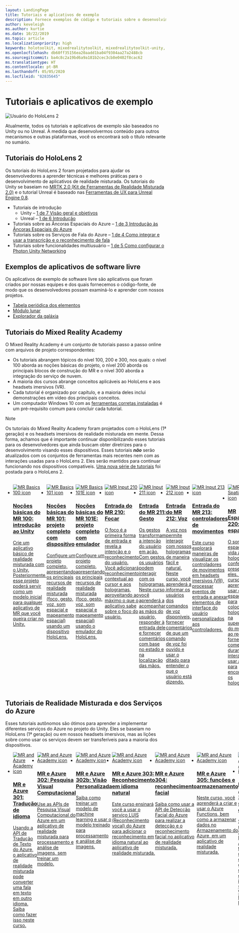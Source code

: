 ```yaml
---
layout: LandingPage
title: Tutoriais e aplicativos de exemplo
description: Fornece exemplos de código e tutoriais sobre o desenvolvimento de realidade misturada.
author: keveleigh
ms.author: kurtie
ms.date: 10/22/2019
ms.topic: article
ms.localizationpriority: high
keywords: holotoolkit, mixedrealitytoolkit, mixedrealitytoolkit-unity, academy, tutorial
ms.openlocfilehash: db60ff35156ea20aadd1ba04f9304aa27a2488cb
ms.sourcegitcommit: ba4c8c2a19bd6a9a181b2cec3cb8e0402f8cac62
ms.translationtype: HT
ms.contentlocale: pt-BR
ms.lasthandoff: 05/05/2020
ms.locfileid: "82835645"
---
```

# <a name="tutorials-and-sample-apps"></a>Tutoriais e aplicativos de exemplo

![Usuário do HoloLens 2](images/08_Tutorials.png)

Atualmente, todos os tutoriais e aplicativos de exemplo são baseados no Unity ou no Unreal. À medida que desenvolvermos conteúdo para outros mecanismos e outras plataformas, você os encontrará sob o título relevante no sumário.

## <a name="hololens-2-tutorials"></a>Tutoriais do HoloLens 2

Os tutoriais do HoloLens 2 foram projetados para ajudar os desenvolvedores a aprender técnicas e melhores práticas para o desenvolvimento de aplicativos de realidade misturada. Os tutoriais do Unity se baseiam no [MRTK 2.0 (Kit de Ferramentas de Realidade Misturada 2.0)](https://github.com/microsoft/MixedRealityToolkit-Unity) e o tutorial Unreal é baseado nas [Ferramentas de UX para Unreal Engine 0.8](https://github.com/microsoft/MixedReality-UXTools-Unreal).

* Tutoriais de introdução
    * Unity – [1 de 7 Visão geral e objetivos](mrlearning-base.md)
    * Unreal – [1 de 6 Introdução](unreal-uxt-ch1.md)
* Tutoriais sobre as Âncoras Espaciais do Azure – [1 de 3 Introdução às Âncoras Espaciais do Azure](mrlearning-asa-ch1.md)
* Tutoriais sobre os Serviços de Fala do Azure – [1 de 4 Como integrar e usar a transcrição e o reconhecimento de fala](mrlearning-speechSDK-ch1.md)
* Tutoriais sobre funcionalidades multiusuário – [1 de 5 Como configurar o Photon Unity Networking](mrlearning-sharing(photon)-ch1.md)

## <a name="open-source-sample-apps"></a>Exemplos de aplicativos de software livre

Os aplicativos de exemplo de software livre são aplicativos que foram criados por nossas equipes e dos quais fornecemos o código-fonte, de modo que os desenvolvedores possam examiná-lo e aprender com nossos projetos.

* [Tabela periódica dos elementos](periodic-table-of-the-elements.md)
* [Módulo lunar](lunar-module.md)
* [Explorador da galáxia](galaxy-explorer.md)

## <a name="mixed-reality-academy-tutorials"></a>Tutoriais do Mixed Reality Academy

O Mixed Reality Academy é um conjunto de tutoriais passo a passo online com arquivos de projeto correspondentes:

* Os tutoriais abrangem tópicos do nível 100, 200 e 300, nos quais: o nível 100 aborda as noções básicas do projeto, o nível 200 aborda os principais blocos de construção do MR e o nível 300 aborda a integração do serviço de nuvem.
* A maioria dos cursos abrange conceitos aplicáveis ao HoloLens e aos headsets imersivos (VR).
* Cada tutorial é organizado por capítulo, e a maioria deles inclui demonstrações em vídeo dos principais conceitos.
* Um computador Windows 10 com as [ferramentas corretas instaladas](install-the-tools.md) é um pré-requisito comum para concluir cada tutorial.

>[!NOTE]
>Os tutoriais do Mixed Reality Academy foram projetados com o HoloLens (1ª geração) e os headsets imersivos de realidade misturada em mente. Dessa forma, achamos que é importante continuar disponibilizando esses tutoriais para os desenvolvedores que ainda buscam obter diretrizes para o desenvolvimento visando esses dispositivos. Esses tutoriais **_não_** serão atualizados com os conjuntos de ferramentas mais recentes nem com as interações usadas para o HoloLens 2. Eles serão mantidos para continuar funcionando nos dispositivos compatíveis. [Uma nova série de tutoriais](mrlearning-base.md) foi postada para o HoloLens 2.

<br>
<ul id="cardtypes-W" class="cardsW panelContent" style="display: flex; margin-top: 0px;">
                            <li>
                                    <a href="holograms-100.md" title="Noções básicas do MR 100" data-linktype="absolute-path">
                                    <div class="cardSize">
                                        <div class="cardPadding">
                                            <div class="card">
                                                <div class="cardImageOuter">
                                                    <div class="cardImage">
                                                        <img src="images/Holograms100.jpg" alt="MR Basics 100 icon">
                                                    </div>
                                                </div>
                                                <div class="cardText">
                                                    <h3>Noções básicas do MR 100: introdução ao Unity</h3>
                                                    <p>Crie um aplicativo básico de realidade misturada com o Unity. Posteriormente, esse projeto poderá servir como um modelo inicial para qualquer aplicativo de MR que você queira criar no Unity.</p>
                                                </div>
                                            </div>
                                        </div>
                                    </div>
                               </a>
                            </li>
                            <li>
                                  <a href="holograms-101.md" title="Noções básicas do MR 101" data-linktype="absolute-path">
                                    <div class="cardSize">
                                        <div class="cardPadding">
                                            <div class="card">
                                                <div class="cardImageOuter">
                                                    <div class="cardImage">
                                                        <img src="images/Holograms101.jpg" alt="MR Basics 101 icon">
                                                    </div>
                                                </div>
                                                <div class="cardText">
                                                    <h3>Noções básicas do MR 101: projeto completo com dispositivo</h3>
                                                    <p>Configure um projeto completo, apresentando os principais recursos de realidade misturada (foco, gesto, voz, som espacial e mapeamento espacial) usando um dispositivo HoloLens.</p>
                                                </div>
                                            </div>
                                        </div>
                                    </div>
                               </a>
                            </li>
                            <li>
                                <a href="holograms-101e.md" title="Noções básicas do MR 101E" data-linktype="absolute-path">
                                    <div class="cardSize">
                                        <div class="cardPadding">
                                            <div class="card">
                                                <div class="cardImageOuter">
                                                    <div class="cardImage">
                                                        <img src="images/Holograms101E.jpg" alt="MR Basics 101E icon">
                                                    </div>
                                                </div>
                                                <div class="cardText">
                                                    <h3>Noções básicas do MR 101E: projeto completo com emulador</h3>
                                                    <p>Configure um projeto completo, apresentando os principais recursos de realidade misturada (foco, gesto, voz, som espacial e mapeamento espacial) usando o emulador do HoloLens.</p>
                                                </div>
                                            </div>
                                        </div>
                                    </div>
                                  </a>
                            </li>
                            <li>
                             <a href="holograms-210.md" title="Entrada do MR 210" data-linktype="absolute-path">
                              <div class="cardSize">
                                  <div class="cardPadding">
                                      <div class="card">
                                          <div class="cardImageOuter">
                                              <div class="cardImage">
                                                  <img src="images/Holograms210.jpg" alt="MR Input 210 icon">
                                              </div>
                                          </div>
                                          <div class="cardText">
                                              <h3>Entrada do MR 210: Focar</h3>
                                              <p>O foco é a primeira forma de entrada e revela a intenção e o reconhecimento do usuário. Você adicionará reconhecimento contextual ao cursor e aos hologramas, aproveitando ao máximo o que o aplicativo sabe sobre o foco do usuário.</p>
                                          </div>
                                      </div>
                                  </div>
                              </div>
                               </a>
                            </li>
                            <li>
                            <a href="holograms-211.md" title="Entrada do MR 211" data-linktype="absolute-path">
                              <div class="cardSize">
                                  <div class="cardPadding">
                                      <div class="card">
                                          <div class="cardImageOuter">
                                              <div class="cardImage">
                                                  <img src="images/Holograms211.jpg" alt="MR Input 211 icon">
                                              </div>
                                          </div>
                                          <div class="cardText">
                                              <h3>Entrada do MR 211: Gesto</h3>
                                              <p>Os gestos transformam a intenção do usuário em ação. Com gestos, os usuários podem interagir com os hologramas. Neste curso, você aprenderá a acompanhar as mãos do usuário, responder à entrada dele e fornecer comentários com base no estado e na localização das mãos.</p>
                                          </div>
                                      </div>
                                  </div>
                              </div>
                              </a>
                            </li>         
                            <li>
                             <a href="holograms-212.md" title="Entrada do MR 212" data-linktype="absolute-path">
                              <div class="cardSize">
                                  <div class="cardPadding">
                                      <div class="card">
                                          <div class="cardImageOuter">
                                              <div class="cardImage">
                                                  <img src="images/Holograms212.jpg" alt="MR Input 212 icon">
                                              </div>
                                          </div>
                                          <div class="cardText">
                                              <h3>Entrada do MR 212: Voz</h3>
                                              <p>A voz nos permite interagir com nossos hologramas de maneira fácil e natural. Neste curso, você aprenderá a informar os usuários dos comandos de voz disponíveis, fornecer comentários de que um comando de voz foi ouvido e usar o ditado para entender o que o usuário está dizendo.</p>
                                          </div>
                                      </div>
                                  </div>
                              </div>
                              </a>
                            </li>
                             <li>
                              <a href="mixed-reality-213.md" title="Entrada do MR 213" data-linktype="absolute-path">
                              <div class="cardSize">
                                  <div class="cardPadding">
                                      <div class="card">
                                          <div class="cardImageOuter">
                                              <div class="cardImage">
                                                  <img src="images/MR213v2.jpg" alt="MR Input 213 icon">
                                              </div>
                                          </div>
                                          <div class="cardText">
                                              <h3>Entrada do MR 213: controladores de movimentos</h3>
                                              <p>Este curso explorará maneiras de visualizar os controladores de movimentos em headsets imersivos (VR), processar eventos de entrada e anexar elementos de interface do usuário personalizados aos controladores.</p>
                                          </div>
                                      </div>
                                  </div>
                              </div>
                              </a>
                            </li>   
                              <li>
                              <a href="holograms-220.md" title="MR Espacial 220" data-linktype="absolute-path">
                              <div class="cardSize">
                                  <div class="cardPadding">
                                      <div class="card">
                                          <div class="cardImageOuter">
                                              <div class="cardImage">
                                                  <img src="images/Holograms220b.jpg" alt="MR Spatial 220 icon">
                                              </div>
                                          </div>
                                          <div class="cardText">
                                              <h3>MR Espacial 220: som espacial</h3>
                                              <p>O som espacial dá vida aos hologramas, conferindo presença a eles. Neste curso, você aprenderá a usar o som espacial para colocar os hologramas na superfície do mundo ao redor, fornecer comentários durante as interações e usar áudio para encontrar os hologramas.</p>
                                          </div>
                                      </div>
                                  </div>
                              </div>
                              </a>
                            </li>      
                               <li>
                               <a href="holograms-230.md" title="MR Espacial 230" data-linktype="absolute-path">
                              <div class="cardSize">
                                  <div class="cardPadding">
                                      <div class="card">
                                          <div class="cardImageOuter">
                                              <div class="cardImage">
                                                  <img src="images/Holograms230.jpg" alt="MR Spatial 230 icon">
                                              </div>
                                          </div>
                                          <div class="cardText">
                                              <h3>MR Espacial 230: mapeamento espacial</h3>
                                              <p>O mapeamento espacial reúne os mundos real e virtual. Você explorará os sombreadores e os usará para visualizar o espaço. Em seguida, você aprenderá a simplificar a malha da sala em planos simples, fornecer comentários sobre a colocação de hologramas em superfícies do mundo real e explorar efeitos visuais de oclusão.</p>
                                          </div>
                                      </div>
                                  </div>
                              </div>
                             </a>
                            </li> 
                                <li>
                                <a href="holograms-240.md" title="Compartilhamento do MR 240" data-linktype="absolute-path">
                              <div class="cardSize">
                                  <div class="cardPadding">
                                      <div class="card">
                                          <div class="cardImageOuter">
                                              <div class="cardImage">
                                                  <img src="images/Holograms240.jpg" alt="MR Sharing 240 icon">
                                              </div>
                                          </div>
                                          <div class="cardText">
                                              <h3>Compartilhamento do MR 240: vários dispositivos HoloLens</h3>
                                              <p>Nosso projeto do //Build 2016! Configure um projeto completo com sistemas de coordenadas compartilhados entre dispositivos HoloLens, permitindo que os usuários participem de um mundo holográfico compartilhado.</p>
                                          </div>
                                      </div>
                                  </div>
                              </div>
                             </a>
                            </li> 
                                 <li>
                                   <a href="mixed-reality-250.md" title="Compartilhamento do MR 250" data-linktype="absolute-path">
                              <div class="cardSize">
                                  <div class="cardPadding">
                                      <div class="card">
                                          <div class="cardImageOuter">
                                              <div class="cardImage">
                                                  <img src="images/MR250-new.jpg" alt="MR Sharing 250 icon">
                                              </div>
                                          </div>
                                          <div class="cardText">
                                              <h3>Compartilhamento do MR 250: HoloLens e headsets imersivos</h3>
                                              <p>Em nosso projeto do //Build 2017, demonstramos como criar um aplicativo que aproveita os pontos fortes exclusivos do HoloLens e dos headsets imersivos (VR) em uma experiência compartilhada entre dispositivos.</p>
                                          </div>
                                      </div>
                                  </div>
                              </div>
                              </a>
                            </li> 
</ul>

## <a name="mixed-reality-and-azure-services-tutorials"></a>Tutoriais de Realidade Misturada e dos Serviços do Azure

Esses tutoriais autônomos são ótimos para aprender a implementar diferentes serviços do Azure no projeto do Unity. Eles se baseiam no HoloLens (1ª geração) ou em nossos headsets imersivos, mas as lições sobre como usar os serviços devem ser transferíveis para a maioria dos dispositivos.

<ul id="cardtypes-W" class="cardsW panelContent" style="display: flex; margin-top: 0px;">
    <li>
                                   <a href="mr-azure-301.md" title="MR e Azure 301" data-linktype="absolute-path">
                              <div class="cardSize">
                                  <div class="cardPadding">
                                      <div class="card">
                                          <div class="cardImageOuter">
                                              <div class="cardImage">
                                                  <img src="images/MR-Azure-AcademyTile.jpg" alt="MR and Azure Academy icon">
                                              </div>
                                          </div>
                                          <div class="cardText">
                                              <h3>MR e Azure 301: Tradução de idioma</h3>
                                              <p>Usando a API de Tradução de Texto do Azure, o aplicativo de realidade misturada pode converter uma fala em texto em outro idioma. Saiba como fazer isso neste curso.</p>
                                          </div>
                                      </div>
                                  </div>
                              </div>
                              </a>
                            </li>
                                 <li>
                                   <a href="mr-azure-302.md" title="MR e Azure 302" data-linktype="absolute-path">
                              <div class="cardSize">
                                  <div class="cardPadding">
                                      <div class="card">
                                          <div class="cardImageOuter">
                                              <div class="cardImage">
                                                  <img src="images/MR-Azure-AcademyTile.jpg" alt="MR and Azure Academy icon">
                                              </div>
                                          </div>
                                          <div class="cardText">
                                              <h3>MR e Azure 302: Pesquisa Visual Computacional</h3>
                                              <p>Use as APIs de Pesquisa Visual Computacional do Azure em um aplicativo de realidade misturada para processamento e análise de imagens, sem treinar um modelo.</p>
                                          </div>
                                      </div>
                                  </div>
                              </div>
                              </a>
                            </li>
                                 <li>
                                   <a href="mr-azure-302b.md" title="MR e Azure 302b" data-linktype="absolute-path">
                              <div class="cardSize">
                                  <div class="cardPadding">
                                      <div class="card">
                                          <div class="cardImageOuter">
                                              <div class="cardImage">
                                                  <img src="images/MR-Azure-AcademyTile.jpg" alt="MR and Azure Academy icon">
                                              </div>
                                          </div>
                                          <div class="cardText">
                                              <h3>MR e Azure 302b: Visão Personalizada</h3>
                                              <p>Saiba como treinar um modelo de machine learning e usar o modelo treinado para processamento e análise de imagens.</p>
                                          </div>
                                      </div>
                                  </div>
                              </div>
                              </a>
                            </li>                            
                                 <li>
                                   <a href="mr-azure-303.md" title="MR e Azure 303" data-linktype="absolute-path">
                              <div class="cardSize">
                                  <div class="cardPadding">
                                      <div class="card">
                                          <div class="cardImageOuter">
                                              <div class="cardImage">
                                                  <img src="images/MR-Azure-AcademyTile.jpg" alt="MR and Azure Academy icon">
                                              </div>
                                          </div>
                                          <div class="cardText">
                                              <h3>MR e Azure 303: Reconhecimento em idioma natural</h3>
                                              <p>Este curso ensinará você a usar o serviço LUIS (Reconhecimento vocal) do Azure para adicionar o reconhecimento em idioma natural ao aplicativo de realidade misturada.</p>
                                          </div>
                                      </div>
                                  </div>
                              </div>
                              </a>
                            </li>
                                 <li>
                                   <a href="mr-azure-304.md" title="MR e Azure 304" data-linktype="absolute-path">
                              <div class="cardSize">
                                  <div class="cardPadding">
                                      <div class="card">
                                          <div class="cardImageOuter">
                                              <div class="cardImage">
                                                  <img src="images/MR-Azure-AcademyTile.jpg" alt="MR and Azure Academy icon">
                                              </div>
                                          </div>
                                          <div class="cardText">
                                              <h3>MR e Azure 304: reconhecimento facial</h3>
                                              <p>Saiba como usar a API de Detecção Facial do Azure para realizar a detecção e o reconhecimento facial no aplicativo de realidade misturada.</p>
                                          </div>
                                      </div>
                                  </div>
                              </div>
                              </a>
                            </li>
                                 <li>
                                   <a href="mr-azure-305.md" title="MR e Azure 305" data-linktype="absolute-path">
                              <div class="cardSize">
                                  <div class="cardPadding">
                                      <div class="card">
                                          <div class="cardImageOuter">
                                              <div class="cardImage">
                                                  <img src="images/MR-Azure-AcademyTile.jpg" alt="MR and Azure Academy icon">
                                              </div>
                                          </div>
                                          <div class="cardText">
                                              <h3>MR e Azure 305: funções e armazenamento</h3>
                                              <p>Neste curso, você aprenderá a criar e usar o Azure Functions, bem como a armazenar dados no Armazenamento do Azure, em um aplicativo de realidade misturada.</p>
                                          </div>
                                      </div>
                                  </div>
                              </div>
                              </a>
                            </li>
                                 <li>
                                   <a href="mr-azure-306.md" title="MR e Azure 306" data-linktype="absolute-path">
                              <div class="cardSize">
                                  <div class="cardPadding">
                                      <div class="card">
                                          <div class="cardImageOuter">
                                              <div class="cardImage">
                                                  <img src="images/MR-Azure-AcademyTile.jpg" alt="MR and Azure Academy icon">
                                              </div>
                                          </div>
                                          <div class="cardText">
                                              <h3>MR e Azure 306: streaming de vídeo</h3>
                                              <p>Saiba como usar os Serviços de Mídia do Azure para transmitir um vídeo de 360 graus em uma experiência imersiva (VR) do Windows Mixed Reality.</p>
                                          </div>
                                      </div>
                                  </div>
                              </div>
                              </a>
                            </li>
                                 <li>
                                   <a href="mr-azure-307.md" title="MR e Azure 307" data-linktype="absolute-path">
                              <div class="cardSize">
                                  <div class="cardPadding">
                                      <div class="card">
                                          <div class="cardImageOuter">
                                              <div class="cardImage">
                                                  <img src="images/MR-Azure-AcademyTile.jpg" alt="MR and Azure Academy icon">
                                              </div>
                                          </div>
                                          <div class="cardText">
                                              <h3>MR e Azure 307: Aprendizado de máquina</h3>
                                              <p>Aproveite o Azure Machine Learning Studio (clássico) no aplicativo de realidade misturada para implantar um grande número de algoritmos de ML (aprendizado de máquina).</p>
                                          </div>
                                      </div>
                                  </div>
                              </div>
                              </a>
                            </li>
                                 <li>
                                   <a href="mr-azure-308.md" title="MR e Azure 308" data-linktype="absolute-path">
                              <div class="cardSize">
                                  <div class="cardPadding">
                                      <div class="card">
                                          <div class="cardImageOuter">
                                              <div class="cardImage">
                                                  <img src="images/MR-Azure-AcademyTile.jpg" alt="MR and Azure Academy icon">
                                              </div>
                                          </div>
                                          <div class="cardText">
                                              <h3>MR e Azure 308: notificações entre dispositivos</h3>
                                              <p>Neste curso, você aprenderá a usar vários serviços do Azure para fornecer notificações por push e alterações de cena de um aplicativo de computador para um aplicativo de realidade misturada.</p>
                                          </div>
                                      </div>
                                  </div>
                              </div>
                              </a>
                            </li>
                                 <li>
                                   <a href="mr-azure-309.md" title="MR e Azure 309" data-linktype="absolute-path">
                              <div class="cardSize">
                                  <div class="cardPadding">
                                      <div class="card">
                                          <div class="cardImageOuter">
                                              <div class="cardImage">
                                                  <img src="images/MR-Azure-AcademyTile.jpg" alt="MR and Azure Academy icon">
                                              </div>
                                          </div>
                                          <div class="cardText">
                                              <h3>MR e Azure 309: Application Insights</h3>
                                              <p>Use o serviço Azure Application Insights para coletar análises sobre o comportamento do usuário em um aplicativo de realidade misturada.</p>
                                          </div>
                                      </div>
                                  </div>
                              </div>
                              </a>
                            </li> 
                                 <li>
                                   <a href="mr-azure-310.md" title="MR e Azure 310" data-linktype="absolute-path">
                              <div class="cardSize">
                                  <div class="cardPadding">
                                      <div class="card">
                                          <div class="cardImageOuter">
                                              <div class="cardImage">
                                                  <img src="images/MR-Azure-AcademyTile.jpg" alt="MR and Azure Academy icon">
                                              </div>
                                          </div>
                                          <div class="cardText">
                                              <h3>MR e Azure 310: detecção de objetos</h3>
                                              <p>Treine um modelo de machine learning e use o modelo treinado para reconhecer objetos semelhantes e suas respectivas posições no mundo físico.</p>
                                          </div>
                                      </div>
                                  </div>
                              </div>
                              </a>
                            </li> 
                                 <li>
                                   <a href="mr-azure-311.md" title="MR e Azure 311" data-linktype="absolute-path">
                              <div class="cardSize">
                                  <div class="cardPadding">
                                      <div class="card">
                                          <div class="cardImageOuter">
                                              <div class="cardImage">
                                                  <img src="images/MR-Azure-AcademyTile.jpg" alt="MR and Azure Academy icon">
                                              </div>
                                          </div>
                                          <div class="cardText">
                                              <h3>MR e Azure 311: Microsoft Graph</h3>
                                              <p>Saiba como se conectar aos serviços do Microsoft Graph em um aplicativo de realidade misturada.</p>
                                          </div>
                                      </div>
                                  </div>
                              </div>
                              </a>
                            </li> 
                                 <li>
                                   <a href="mr-azure-312.md" title="MR e Azure 312" data-linktype="absolute-path">
                              <div class="cardSize">
                                  <div class="cardPadding">
                                      <div class="card">
                                          <div class="cardImageOuter">
                                              <div class="cardImage">
                                                  <img src="images/MR-Azure-AcademyTile.jpg" alt="MR and Azure Academy icon">
                                              </div>
                                          </div>
                                          <div class="cardText">
                                              <h3>MR e Azure 312: integração de bots</h3>
                                              <p>Crie e implante um bot usando o Microsoft Bot Framework v4 e comunique-se com ele em um aplicativo de realidade misturada.</p>
                                          </div>
                                      </div>
                                  </div>
                              </div>
                              </a>
                            </li> 
                                 <li>
                                   <a href="mr-azure-313.md" title="MR e Azure 313" data-linktype="absolute-path">
                              <div class="cardSize">
                                  <div class="cardPadding">
                                      <div class="card">
                                          <div class="cardImageOuter">
                                              <div class="cardImage">
                                                  <img src="images/MR-Azure-AcademyTile.jpg" alt="MR and Azure Academy icon">
                                              </div>
                                          </div>
                                          <div class="cardText">
                                              <h3>MR e Azure 313: serviço Hub IoT</h3>
                                              <p>Saiba como implementar o serviço Hub IoT do Azure em uma máquina virtual e visualizar os dados no HoloLens.</p>
                                          </div>
                                      </div>
                                  </div>
                              </div>
                              </a>
                            </li> 
</ul>

